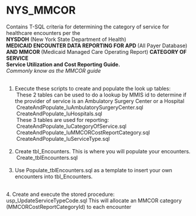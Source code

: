 # NYS_MMCOR
Contains T-SQL criteria for determining the category of service for healthcare encounters per the <br/>
<b>NYSDOH</b> (New York State Department of Health)<br/>
<b>MEDICAID ENCOUNTER DATA REPORTING FOR APD </b>(All Payer Database)<b> AND MMCOR </b>(Medicaid Managed Care Operating Report) <b>CATEGORY OF SERVICE</b>
<br/><b>Service Utilization and Cost Reporting Guide.</b><br/>
<i>Commonly know as the MMCOR guide</i><br/>
<br/>
1. Execute these scripts to create and populate the look up tables:<br/>
&nbsp;These 2 tables can be used to do a lookup by MMIS id to determine if the provider of service is an Ambulatory Surgery Center or a Hospital<br/>
&nbsp;CreateAndPopulate_luAmbulatorySurgeryCenter.sql<br/>
&nbsp;CreateAndPopulate_luHospitals.sql<br/>
&nbsp;These 3 tables are used for reporting:<br/>
&nbsp;CreateAndPopulate_luCategoryOfService.sql<br/>
&nbsp;CreateAndPopulate_luMMCORCostReportCategory.sql<br/>
&nbsp;CreateAndPopulate_luServiceType.sql<br/>
	<br/>
2. Create tbl_Encounters.  This is where you will populate your encounters.<br/>
&nbsp;Create_tblEncounters.sql<br/>
	<br/>
3. Use Populate_tblEncounters.sql as a template to insert your own encounters into tbl_Encounters.<br/>
<br/>
4. Create and execute the stored procedure: usp_UpdateServiceTypeCode.sql This will allocate an MMCOR category (MMCORCostReportCategoryId) to each encounter<br/>
<br/>
